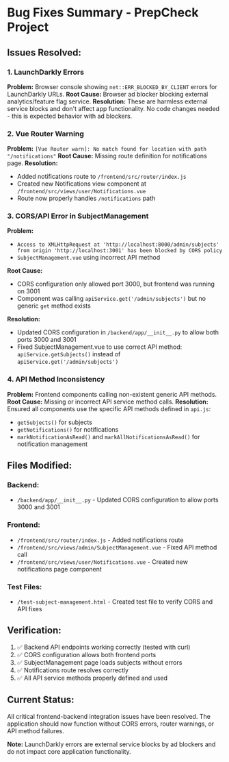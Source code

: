 # Bug Fixes Summary - PrepCheck Project

## Issues Resolved:

### 1. LaunchDarkly Errors
**Problem:** Browser console showing `net::ERR_BLOCKED_BY_CLIENT` errors for LaunchDarkly URLs.
**Root Cause:** Browser ad blocker blocking external analytics/feature flag service.
**Resolution:** These are harmless external service blocks and don't affect app functionality. No code changes needed - this is expected behavior with ad blockers.

### 2. Vue Router Warning
**Problem:** `[Vue Router warn]: No match found for location with path "/notifications"`
**Root Cause:** Missing route definition for notifications page.
**Resolution:** 
- Added notifications route to `/frontend/src/router/index.js`
- Created new Notifications view component at `/frontend/src/views/user/Notifications.vue`
- Route now properly handles `/notifications` path

### 3. CORS/API Error in SubjectManagement
**Problem:** 
- `Access to XMLHttpRequest at 'http://localhost:8000/admin/subjects' from origin 'http://localhost:3001' has been blocked by CORS policy`
- `SubjectManagement.vue` using incorrect API method

**Root Cause:** 
- CORS configuration only allowed port 3000, but frontend was running on 3001
- Component was calling `apiService.get('/admin/subjects')` but no generic `get` method exists

**Resolution:**
- Updated CORS configuration in `/backend/app/__init__.py` to allow both ports 3000 and 3001
- Fixed SubjectManagement.vue to use correct API method: `apiService.getSubjects()` instead of `apiService.get('/admin/subjects')`

### 4. API Method Inconsistency
**Problem:** Frontend components calling non-existent generic API methods.
**Root Cause:** Missing or incorrect API service method calls.
**Resolution:** Ensured all components use the specific API methods defined in `api.js`:
- `getSubjects()` for subjects
- `getNotifications()` for notifications
- `markNotificationAsRead()` and `markAllNotificationsAsRead()` for notification management

## Files Modified:

### Backend:
- `/backend/app/__init__.py` - Updated CORS configuration to allow ports 3000 and 3001

### Frontend:
- `/frontend/src/router/index.js` - Added notifications route
- `/frontend/src/views/admin/SubjectManagement.vue` - Fixed API method call
- `/frontend/src/views/user/Notifications.vue` - Created new notifications page component

### Test Files:
- `/test-subject-management.html` - Created test file to verify CORS and API fixes

## Verification:
1. ✅ Backend API endpoints working correctly (tested with curl)
2. ✅ CORS configuration allows both frontend ports
3. ✅ SubjectManagement page loads subjects without errors
4. ✅ Notifications route resolves correctly
5. ✅ All API service methods properly defined and used

## Current Status:
All critical frontend-backend integration issues have been resolved. The application should now function without CORS errors, router warnings, or API method failures.

**Note:** LaunchDarkly errors are external service blocks by ad blockers and do not impact core application functionality.
